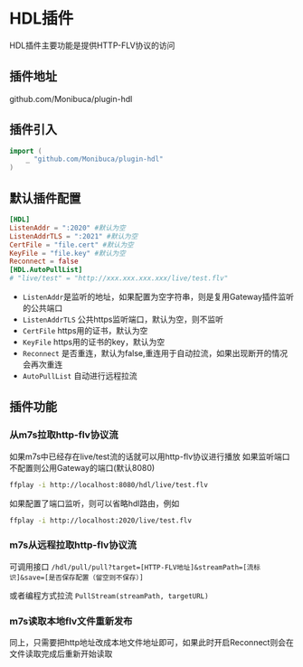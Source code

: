 # HDL插件

HDL插件主要功能是提供HTTP-FLV协议的访问

## 插件地址

github.com/Monibuca/plugin-hdl

## 插件引入
```go
import (
    _ "github.com/Monibuca/plugin-hdl"
)
```

## 默认插件配置

```toml
[HDL]
ListenAddr = ":2020" #默认为空
ListenAddrTLS = ":2021" #默认为空
CertFile = "file.cert" #默认为空
KeyFile = "file.key" #默认为空
Reconnect = false
[HDL.AutoPullList]
# "live/test" = "http://xxx.xxx.xxx.xxx/live/test.flv"
```
- `ListenAddr`是监听的地址，如果配置为空字符串，则是复用Gateway插件监听的公共端口
- `ListenAddrTLS` 公共https监听端口，默认为空，则不监听
- `CertFile` https用的证书，默认为空
- `KeyFile` https用的证书的key，默认为空
- `Reconnect` 是否重连，默认为false,重连用于自动拉流，如果出现断开的情况会再次重连
- `AutoPullList` 自动进行远程拉流
## 插件功能

### 从m7s拉取http-flv协议流
如果m7s中已经存在live/test流的话就可以用http-flv协议进行播放
如果监听端口不配置则公用Gateway的端口(默认8080)
```bash
ffplay -i http://localhost:8080/hdl/live/test.flv
```
如果配置了端口监听，则可以省略hdl路由，例如
```bash
ffplay -i http://localhost:2020/live/test.flv
```

### m7s从远程拉取http-flv协议流

可调用接口
`/hdl/pull/pull?target=[HTTP-FLV地址]&streamPath=[流标识]&save=[是否保存配置（留空则不保存）]`

或者编程方式拉流
`PullStream(streamPath, targetURL)`

### m7s读取本地flv文件重新发布
同上，只需要把http地址改成本地文件地址即可，如果此时开启Reconnect则会在文件读取完成后重新开始读取

